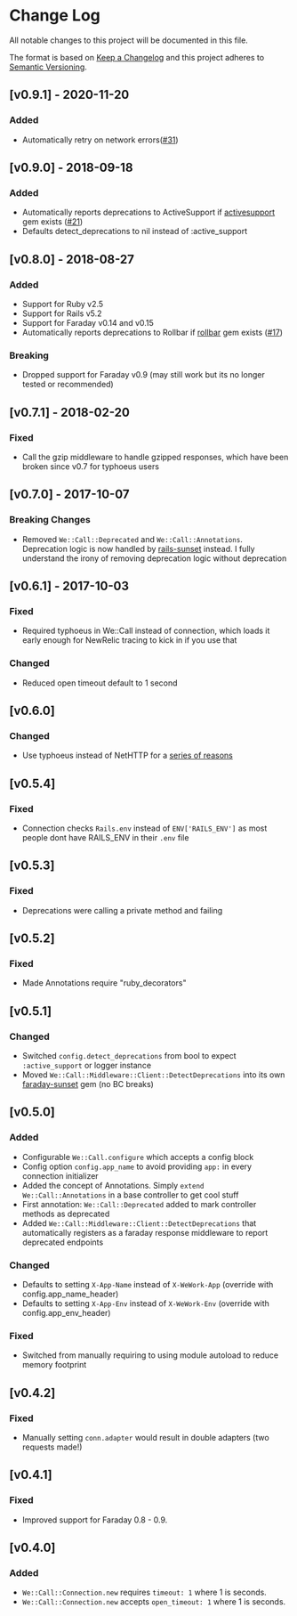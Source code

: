 # Change Log

All notable changes to this project will be documented in this file.

The format is based on [Keep a Changelog](http://keepachangelog.com/)
and this project adheres to [Semantic Versioning](http://semver.org/).

## [v0.9.1] - 2020-11-20
### Added
- Automatically retry on network errors([#31])

[activesupport]: https://github.com/rails/rails/tree/master/activesupport
[#31]: https://github.com/wework/we-call-gem/pull/31

## [v0.9.0] - 2018-09-18
### Added
- Automatically reports deprecations to ActiveSupport if [activesupport] gem exists ([#21])
- Defaults detect_deprecations to nil instead of :active_support

[activesupport]: https://github.com/rails/rails/tree/master/activesupport
[#21]: https://github.com/wework/we-call-gem/pull/21

## [v0.8.0] - 2018-08-27
### Added
- Support for Ruby v2.5
- Support for Rails v5.2
- Support for Faraday v0.14 and v0.15
- Automatically reports deprecations to Rollbar if [rollbar] gem exists ([#17])

[rollbar]: https://github.com/rollbar/rollbar-gem
[#17]: https://github.com/wework/we-call-gem/pull/17

### Breaking
- Dropped support for Faraday v0.9 (may still work but its no longer tested or recommended)

## [v0.7.1] - 2018-02-20
### Fixed
- Call the gzip middleware to handle gzipped responses, which have been broken since v0.7 for typhoeus users

## [v0.7.0] - 2017-10-07
### Breaking Changes
- Removed `We::Call::Deprecated` and `We::Call::Annotations`. Deprecation logic is now handled by [rails-sunset] instead. I fully understand the irony of removing deprecation logic without deprecation

[rails-sunset]: https://github.com/wework/rails-sunset

## [v0.6.1] - 2017-10-03
### Fixed
- Required typhoeus in We::Call instead of connection, which loads it early enough for NewRelic tracing to kick in if you use that

### Changed
- Reduced open timeout default to 1 second

## [v0.6.0]
### Changed
- Use typhoeus instead of NetHTTP for a [series of reasons]

[typhoeus]: https://github.com/typhoeus/typhoeus
[series of reasons]: https://github.com/wework/we-call-gem/pull/7

## [v0.5.4]
### Fixed
- Connection checks `Rails.env` instead of `ENV['RAILS_ENV']` as most people dont have RAILS_ENV in their `.env` file

## [v0.5.3]

### Fixed
- Deprecations were calling a private method and failing

## [v0.5.2]

### Fixed
- Made Annotations require "ruby_decorators"

## [v0.5.1]

### Changed
- Switched `config.detect_deprecations` from bool to expect `:active_support` or logger instance
- Moved `We::Call::Middleware::Client::DetectDeprecations` into its own [faraday-sunset] gem (no BC breaks)

[faraday-sunset]: https://github.com/wework/faraday-sunset

## [v0.5.0]

### Added
- Configurable `We::Call.configure` which accepts a config block
- Config option `config.app_name` to avoid providing `app:` in every connection initializer
- Added the concept of Annotations. Simply `extend We::Call::Annotations` in a base controller to get cool stuff
- First annotation: `We::Call::Deprecated` added to mark controller methods as deprecated
- Added `We::Call::Middleware::Client::DetectDeprecations` that automatically registers as a faraday response middleware to report deprecated endpoints

### Changed
- Defaults to setting `X-App-Name` instead of `X-WeWork-App` (override with config.app_name_header)
- Defaults to setting `X-App-Env` instead of `X-WeWork-Env` (override with config.app_env_header)

### Fixed
- Switched from manually requiring to using module autoload to reduce memory footprint

## [v0.4.2]

### Fixed
- Manually setting `conn.adapter` would result in double adapters (two requests made!)

## [v0.4.1]

### Fixed
- Improved support for Faraday 0.8 - 0.9.

## [v0.4.0]

### Added
- `We::Call::Connection.new` requires `timeout: 1` where 1 is seconds.
- `We::Call::Connection.new` accepts `open_timeout: 1` where 1 is seconds.

